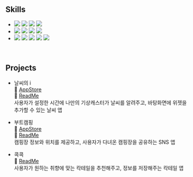 ## Skills
- <img src="https://img.shields.io/badge/iOS-181717?style=flat&logo=Apple&logoColor=Black"/> <img src="https://img.shields.io/badge/Swift-F05138?style=flat&logo=Swift&logoColor=white"/> <img src="https://img.shields.io/badge/UIKit-2396F3?style=flat&logo=UIKit&logoColor=white"/> <img src="https://img.shields.io/badge/SwiftUI-000000?style=flat&logo=Swift&logoColor=blue"/>
- <img src="https://img.shields.io/badge/RxSwift-fa4db3?style=flat&logo=ReactiveX&logoColor=white"/> <img src="https://img.shields.io/badge/Combine-F05138?style=flat&logo=Swift&logoColor=white"/> <img src="https://img.shields.io/badge/SPM-F05138?style=flat&logo=Swift&logoColor=white"/> <img src="https://img.shields.io/badge/CocoaPods-EE3322?style=flat&logo=CocoaPods&logoColor=white"/>
- <img src="https://img.shields.io/badge/Git-F05032?style=flat&logo=Git&logoColor=white"/> <img src="https://img.shields.io/badge/GitHub-181717?style=flat&logo=GitHub&logoColor=white"/> <img src="https://img.shields.io/badge/Notion-000000?style=flat&logo=Notion&logoColor=white"/> <img src="https://img.shields.io/badge/Slack-4A154B?style=flat&logo=Slack&logoColor=white"/> <img src="https://img.shields.io/badge/Figma-F24E1E?style=flat&logo=Figma&logoColor=white"/> <br>
<br>

## Projects
- 날씨의 i <br>
🔗 [AppStore](https://apps.apple.com/kr/app/bottles-%EB%B0%94%ED%8B%80%EC%A6%88/id1671470705) <br>
🔗 [ReadMe](https://github.com/thekoon0456/WeatherI_Refactor) <br>
사용자가 설정한 시간에 나만의 기상캐스터가 날씨를 알려주고, 바탕화면에 위젯을 추가할 수 있는 날씨 앱

- 부트캠핑 <br>
🔗 [AppStore](https://apps.apple.com/kr/app/bottles-%EB%B0%94%ED%8B%80%EC%A6%88/id1671470705) <br>
🔗 [ReadMe](https://github.com/thekoon0456/BootCamping_Refactor) <br>
캠핑장 정보와 위치를 제공하고, 사용자가 다녀온 캠핑장을 공유하는 SNS 앱

- 콕콕 <br>
🔗 [ReadMe](https://github.com/thekoon0456/CokCok_Refactor) <br>
사용자가 원하는 취향에 맞는 칵테일을 추천해주고, 정보를 저장해주는 칵테일 앱 <br>
